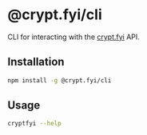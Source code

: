 # @crypt.fyi/cli

CLI for interacting with the [crypt.fyi](https://crypt.fyi) API.

## Installation

```bash
npm install -g @crypt.fyi/cli
```

## Usage

```bash
cryptfyi --help
```
